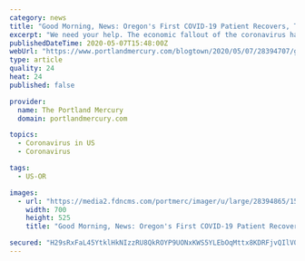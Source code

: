 ```yaml
---
category: news
title: "Good Morning, News: Oregon's First COVID-19 Patient Recovers, Trump Rejects CDC's Reopen Guidelines, and You Should Take a Walk Today"
excerpt: "We need your help. The economic fallout of the coronavirus has threatened our ability to keep producing the Mercury. If you’re able, please consider donating to the Mercury. Good morning, Portland! LOOK AT THIS CONSTIPATED LIZARD!"
publishedDateTime: 2020-05-07T15:48:00Z
webUrl: "https://www.portlandmercury.com/blogtown/2020/05/07/28394707/good-morning-news-oregons-first-covid-19-patient-recovers-trump-rejects-cdcs-reopen-guidelines-and-you-should-take-a-walk-today"
type: article
quality: 24
heat: 24
published: false

provider:
  name: The Portland Mercury
  domain: portlandmercury.com

topics:
  - Coronavirus in US
  - Coronavirus

tags:
  - US-OR

images:
  - url: "https://media2.fdncms.com/portmerc/imager/u/large/28394865/1588865787-cdc.jpg"
    width: 700
    height: 525
    title: "Good Morning, News: Oregon's First COVID-19 Patient Recovers, Trump Rejects CDC's Reopen Guidelines, and You Should Take a Walk Today"

secured: "H29sRxFaL45YtklHkNIzzRU8QkROYP9UONxKWS5YLEbOqMttx8KDRFjvQIlV0EnTOt4jG2y9fdiuwLtJPwiQbn8DeOenMYlSeOHdG4iqnIPj89+N+SoC4OpQmrcJW6zwa6AXntTTEAeOHncv31+aXU24xQZ1wNK4MMhE1+3sJxS/YaT+cniRSFlp0QlHk2dln61i1gWmchYRrf2BATAsFG5B6GaJuNGHEEJlXpKFnpzwcNsFdSglfH76OupD+vw3loXKPWGCAB6YGkG+Pf8t526isd8o/Q655ysC/7WEKXD47D5E22khaYPzJqaueUpU;E+O+uzz0NSIQ1ss8UQZRmQ=="
---
```


